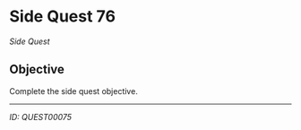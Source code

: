 # Side Quest 76

*Side Quest*

## Objective
Complete the side quest objective.

---
*ID: QUEST00075*